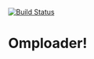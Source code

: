 [![Build Status](https://travis-ci.org/ompldr/web.svg?branch=master)](https://travis-ci.org/ompldr/web)
# Omploader!
